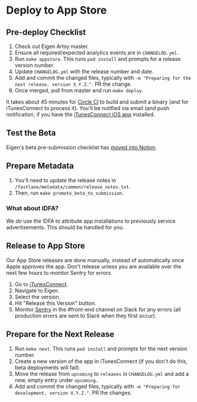 # Deploy to App Store

## Pre-deploy Checklist

1. Check out Eigen Artsy master.
1. Ensure all required/expected analytics events are in `CHANGELOG.yml`.
1. Run `make appstore`. This runs `pod install` and prompts for a release version number.
1. Update `CHANGELOG.yml` with the release number and date.
1. Add and commit the changed files, typically with `-m "Preparing for the next release, version X.Y.Z."`. PR the change.
1. Once merged, pull from master and run `make deploy`.

It takes about 45 minutes for [Circle CI](https://circleci.com/gh/artsy/eigen) to build and submit a binary (and for iTunesConnect to process it). You'll be notified via email (and push notification, if you have the [iTunesConnect iOS app](https://itunes.apple.com/us/app/itunes-connect/id376771144?mt=8) installed.

## Test the Beta

Eigen's beta pre-submission checklist has [moved into Notion](https://www.notion.so/artsy/Pre-submission-QA-Checklist-785e3233fdcf423f95ee239ab3c22ec3).

## Prepare Metadata

1. You'll need to update the release notes in `/fastlane/metadata/common/release_notes.txt`.
1. Then, run `make promote_beta_to_submission`.

### What about IDFA?

We _do_ use the IDFA to attribute app installations to previously service advertisements. This should be handled for you.

## Release to App Store

Our App Store releases are done manually, instead of automatically once Apple approves the app. Don't release unless you are available over the next few hours to monitor Sentry for errors.

1. Go to [iTunesConnect](https://itunesconnect.apple.com).
1. Navigate to Eigen.
1. Select the version.
1. Hit "Release this Version" button.
1. Monitor [Sentry](https://sentry.io/artsynet/eigen/) in the #front-end channel on Slack for any errors (all production errors are sent to Slack when they first occur).

## Prepare for the Next Release

1. Run `make next`. This runs `pod install` and prompts for the next version number.
1. Create a new version of the app in iTunesConnect (if you don't do this, beta deployments will fail).
1. Move the release from `upcoming` to `releases` in `CHANGELOG.yml` and add a new, empty entry under `upcoming`.
1. Add and commit the changed files, typically with `-m "Preparing for development, version X.Y.Z."`. PR the changes.
